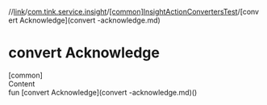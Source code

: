 //[link](../../index.md)/[com.tink.service.insight](../index.md)/[[common]InsightActionConvertersTest](index.md)/[convert Acknowledge](convert -acknowledge.md)



# convert Acknowledge  
[common]  
Content  
fun [convert Acknowledge](convert -acknowledge.md)()  



